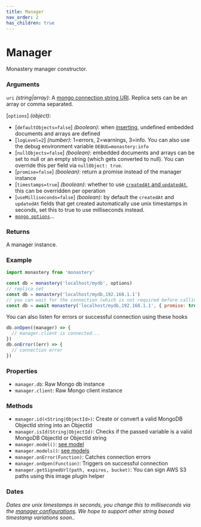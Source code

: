 ```yaml
---
title: Manager
nav_order: 2
has_children: true
---
```


# Manager

Monastery manager constructor.

### Arguments

`uri` *(string\|array)*: A [mongo connection string URI](https://www.mongodb.com/docs/v5.0/reference/connection-string/). Replica sets can be an array or comma separated.

[`options`] *(object)*:
  - [`defaultObjects=false`] *(boolean)*: when [inserting](../model/insert.html#defaults-example), undefined embedded documents and arrays are defined
  - [`logLevel=2`] *(number)*: 1=errors, 2=warnings, 3=info. You can also use the debug environment variable `DEBUG=monastery:info`
  - [`nullObjects=false`] *(boolean)*: embedded documents and arrays can be set to null or an empty string (which gets converted to null). You can override this per field via `nullObject: true`.
  - [`promise=false`] *(boolean)*: return a promise instead of the manager instance
  - [`timestamps=true`] *(boolean)*: whether to use [`createdAt` and `updatedAt`](../definition), this can be overridden per operation
  - [`useMilliseconds=false`] *(boolean)*: by default the `createdAt` and `updatedAt` fields that get created automatically use unix timestamps in seconds, set this to true to use milliseconds instead.
  - [`mongo options`](https://mongodb.github.io/node-mongodb-native/5.9/interfaces/MongoClientOptions.html)...

### Returns

A manager instance.

### Example

```js
import monastery from 'monastery'

const db = monastery('localhost/mydb', options)
// replica set
const db = monastery('localhost/mydb,192.168.1.1')
// you can wait for the connection (which is not required before calling methods)
const db = await monastery('localhost/mydb,192.168.1.1', { promise: true })
```

You can also listen for errors or successful connection using these hooks
```js
db.onOpen((manager) => {
  // manager.client is connected...
})
db.onError((err) => {
  // connection error
})
```

### Properties

- `manager.db`: Raw Mongo db instance
- `manager.client`: Raw Mongo client instance

### Methods

- `manager.id(<String|ObjectId>)`: Create or convert a valid MongoDB ObjectId string into an ObjectId
- `manager.isId(String|ObjectId)`: Checks if the passed variable is a valid MongoDB ObjectId or ObjectId string
- `manager.model()`: [see model](./model.html)
- `manager.models()`: [see models](./models.html)
- `manager.onError(Function)`: Catches connection errors
- `manager.onOpen(Function)`: Triggers on successful connection
- `manager.getSignedUrl(path, expires, bucket)`: You can sign AWS S3 paths using this image plugin helper

### Dates

*Dates are unix timestamps in seconds, you change this to milliseconds via the [manager configurations](./manager). We hope to support other string based timestamp variations soon..*
